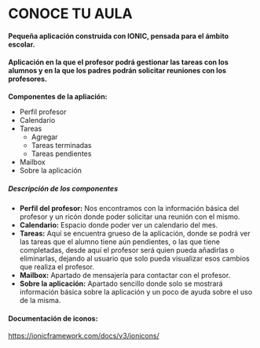 # CONOCE TU AULA
#### Pequeña aplicación construida con IONIC, pensada para el ámbito escolar.
#### Aplicación en la que el profesor podrá gestionar las tareas con los alumnos y en la que los padres podrán solicitar reuniones con los profesores.
**Componentes de la apliación:**
- Perfil profesor
- Calendario
- Tareas
  - Agregar
  - Tareas terminadas
  - Tareas pendientes
- Mailbox
- Sobre la aplicación

##### Descripción de los componentes
- **Perfil del profesor:** Nos encontramos con la información básica del profesor y un ricón donde poder solicitar una reunión con el mismo.
- **Calendario:** Espacio donde poder ver un calendario del mes.
- **Tareas:** Aquí se encuentra grueso de la aplicación, donde se podrá ver las tareas que el alumno tiene aún pendientes, o las que tiene completadas, desde aquí el profesor será quien pueda añadirlas o eliminarlas, dejando al usuario que solo pueda visualizar esos cambios que realiza el profesor.
- **Mailbox:** Apartado de mensajería para contactar con el profesor.
- **Sobre la aplicación:** Apartado sencillo donde solo se mostrará información básica sobre la aplicación y un poco de ayuda sobre el uso de la misma.




#### Documentación de iconos:

https://ionicframework.com/docs/v3/ionicons/
